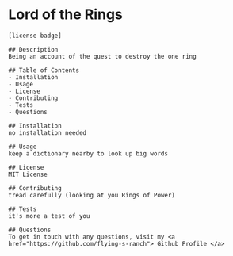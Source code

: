 # Lord of the Rings

    [license badge]
    
    ## Description
    Being an account of the quest to destroy the one ring
    
    ## Table of Contents
    - Installation
    - Usage
    - License
    - Contributing
    - Tests
    - Questions
    
    ## Installation
    no installation needed
    
    ## Usage
    keep a dictionary nearby to look up big words
    
    ## License
    MIT License
    
    ## Contributing
    tread carefully (looking at you Rings of Power)
    
    ## Tests
    it's more a test of you
    
    ## Questions
    To get in touch with any questions, visit my <a href="https://github.com/flying-s-ranch"> Github Profile </a>
